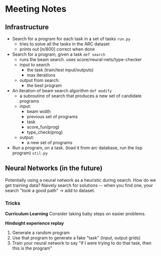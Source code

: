 # Meeting Notes


## Infrastructure


 * Search for a program for each task in a set of tasks `run.py`
 	- tries to solve all the tasks in the ARC dataset
 	- prints out [n/800] correct when done
 * Search for a program, given a task `def search`
 	- runs the beam search. uses score/neural-nets/type-checker
 	- input to search
 		+ the task (train/test input/outputs)
 		+ max iterations
 	- output from search:
 		+ the best program
 * An iteration of beam search algorithm `def modify`
 	- a subroutine of search that produces a new set of candidate programs
 	- input:
 		+ beam width
 		+ previous set of programs
 		+ task
 		+ score_fun(prog)
 		+ type_check(prog)
 	- output:
 		+ a new set of programs
 * Run a program, on a task. (load it from arc database, run the lisp program) `util.py`

## Neural Networks (in the future)

Potentially using a neural network as a heuristic during search. How do we get training data? Naively search for solutions -- when you find one, your search "took a good path" -> add to dataset.

### Tricks

**Curriculum Learning** Consider taking baby steps on easier problems.

**Hindsight experience replay**

 1. Generate a random program
 2. Use that program to generate a fake "task" (input, output grids)
 3. Train your neural network to say "if I were trying to do that task, then this is the program"


